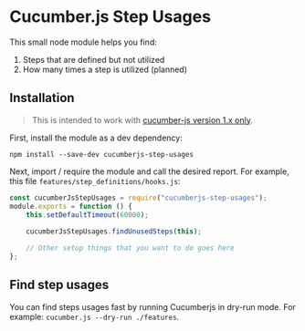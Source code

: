 # Cucumber.js Step Usages

This small node module helps you find:

1. Steps that are defined but not utilized
1. How many times a step is utilized (planned)

## Installation

> This is intended to work with [cucumber-js version 1.x only](https://github.com/cucumber/cucumber-js/tree/1.x).

First, install the module as a dev dependency:

```
npm install --save-dev cucumberjs-step-usages
```

Next, import / require the module and call the desired report. For example, this file `features/step_definitions/hooks.js`:

```javascript 1.8
const cucumberJsStepUsages = require("cucumberjs-step-usages");
module.exports = function () {
    this.setDefaultTimeout(60000);
    
    cucumberJsStepUsages.findUnusedSteps(this);

    // Other setup things that you want to do goes here
};
```

## Find step usages

You can find steps usages fast by running Cucumberjs in dry-run mode. For example: `cucumber.js --dry-run ./features`.

